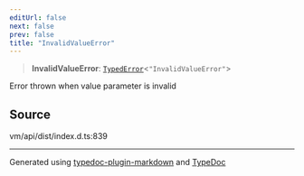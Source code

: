 ```yaml
---
editUrl: false
next: false
prev: false
title: "InvalidValueError"
---
```


> **InvalidValueError**: [`TypedError`](/generated/type-aliases/typederror/)\<`"InvalidValueError"`\>

Error thrown when value parameter is invalid

## Source

vm/api/dist/index.d.ts:839

***
Generated using [typedoc-plugin-markdown](https://www.npmjs.com/package/typedoc-plugin-markdown) and [TypeDoc](https://typedoc.org/)
